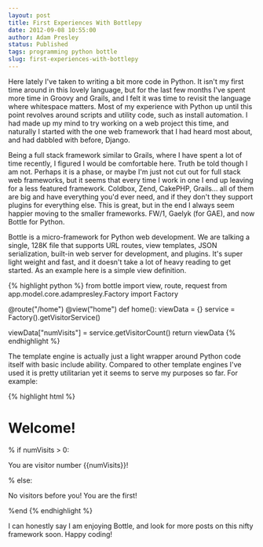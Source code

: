 ```yaml
---
layout: post
title: First Experiences With Bottlepy
date: 2012-09-08 10:55:00
author: Adam Presley
status: Published
tags: programming python bottle
slug: first-experiences-with-bottlepy
---
```


Here lately I've taken to writing a bit more code in Python. It isn't my
first time around in this lovely language, but for the last few months
I've spent more time in Groovy and Grails, and I felt it was time to
revisit the language where whitespace matters. Most of my experience
with Python up until this point revolves around scripts and utility
code, such as install automation. I had made up my mind to try working
on a web project this time, and naturally I started with the one web
framework that I had heard most about, and had dabbled with before,
Django.  
  
Being a full stack framework similar to Grails, where
I have spent a lot of time recently, I figured I would be comfortable
here. Truth be told though I am not. Perhaps it is a phase, or maybe I'm
just not cut out for full stack web frameworks, but it seems that every
time I work in one I end up leaving for a less featured framework.
Coldbox, Zend, CakePHP, Grails... all of them are big and have
everything you'd ever need, and if they don't they support plugins for
everything else. This is great, but in the end I always seem happier
moving to the smaller frameworks. FW/1, Gaelyk (for GAE), and now Bottle
for Python.   
  
Bottle is a micro-framework for Python web development. We are talking a
single, 128K file that supports URL routes, view templates, JSON
serialization, built-in web server for development, and plugins. It's
super light weight and fast, and it doesn't take a lot of heavy reading
to get started. As an example here is a simple view definition.  
  
{% highlight python %}
from bottle import view, route, request
from app.model.core.adampresley.Factory import Factory

@route("/home")
@view("home")
def home():
   viewData = {}
   service = Factory().getVisitorService()

   viewData["numVisits"] = service.getVisitorCount()
   return viewData
{% endhighlight %}

The template engine is actually just a light wrapper around Python code
itself with basic include ability. Compared to other template engines
I've used it is pretty utilitarian yet it seems to serve my purposes so
far. For example:   
  
{% highlight html %}
<h1>Welcome!</h1>
% if numVisits > 0:
   <p>You are visitor number {{numVisits}}!</p>
% else:
   <p>No visitors before you! You are the first!</p>
%end
{% endhighlight %}
  
I can honestly say I am enjoying Bottle, and look for more posts on
this nifty framework soon. Happy coding!
